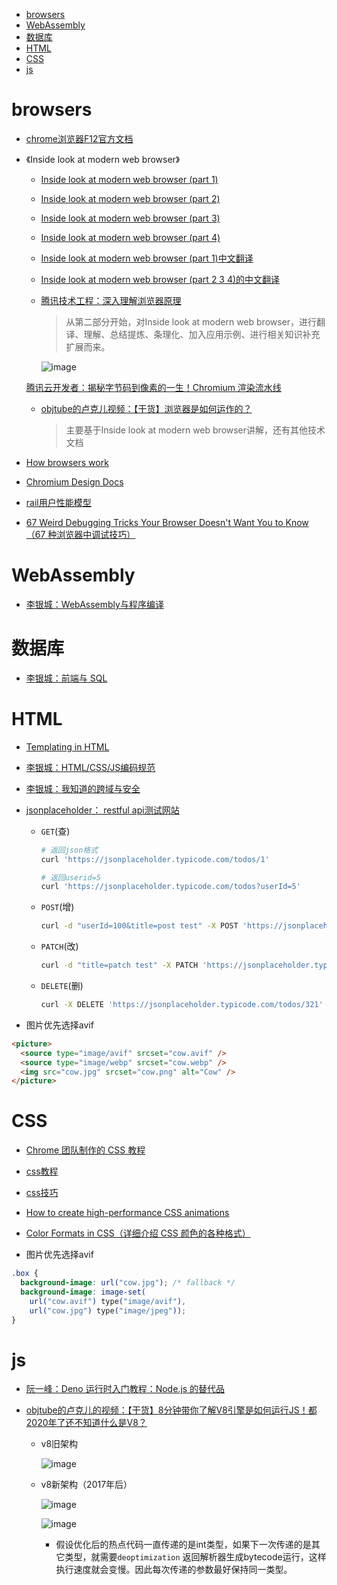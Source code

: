 <!-- vim-markdown-toc GFM -->

* [browsers](#browsers)
* [WebAssembly](#webassembly)
* [数据库](#数据库)
* [HTML](#html)
* [CSS](#css)
* [js](#js)

<!-- vim-markdown-toc -->

# browsers

- [chrome浏览器F12官方文档](https://developer.chrome.com/docs/devtools/network/reference/?utm_source=devtools#timing-explanation)

- 《Inside look at modern web browser》

    - [Inside look at modern web browser (part 1)](https://developer.chrome.com/blog/inside-browser-part1/)
    - [Inside look at modern web browser (part 2)](https://developer.chrome.com/blog/inside-browser-part2/)
    - [Inside look at modern web browser (part 3)](https://developer.chrome.com/blog/inside-browser-part3/)
    - [Inside look at modern web browser (part 4)](https://developer.chrome.com/blog/inside-browser-part4/)

    - [Inside look at modern web browser (part 1)中文翻译](https://zhuanlan.zhihu.com/p/99394757)

    - [Inside look at modern web browser (part 2 3 4)的中文翻译](https://lisongfeng.cn/2019/06/05/understanding-modern-browsers.html)

    - [腾讯技术工程：深入理解浏览器原理](https://cloud.tencent.com/developer/article/1489018)

        > 从第二部分开始，对Inside look at modern web browser，进行翻译、理解、总结提炼、条理化、加入应用示例、进行相关知识补充扩展而来。

        ![image](./Pictures/web/chromium-arch.avif)

    [腾讯云开发者：揭秘字节码到像素的一生！Chromium 渲染流水线](https://cloud.tencent.com/developer/article/2187276)

    - [objtube的卢克儿视频：【干货】浏览器是如何运作的？](https://www.bilibili.com/video/BV1x54y1B7RE)

        > 主要基于Inside look at modern web browser讲解，还有其他技术文档

- [How browsers work](https://web.dev/howbrowserswork/)

- [Chromium Design Docs](https://chromium.googlesource.com/chromium/src/+/main/docs/design/README.md)

- [rail用户性能模型](https://web.dev/rail/)

- [67 Weird Debugging Tricks Your Browser Doesn't Want You to Know（67 种浏览器中调试技巧）](https://alan.norbauer.com/articles/browser-debugging-tricks)

# WebAssembly

- [李银城：WebAssembly与程序编译](https://www.rrfed.com/2017/05/21/webassembly/)

# 数据库

- [李银城：前端与 SQL](https://www.rrfed.com/2017/06/11/sql/)

# HTML

- [Templating in HTML](https://kittygiraudel.com/2022/09/30/templating-in-html/)

- [李银城：HTML/CSS/JS编码规范](https://www.rrfed.com/2017/08/20/html-css-js-code-specification/)

- [李银城：我知道的跨域与安全](https://www.rrfed.com/2018/01/20/cross-origin/)

- [jsonplaceholder： restful api测试网站](https://jsonplaceholder.typicode.com/)

    - `GET`(查)

        ```sh
        # 返回json格式
        curl 'https://jsonplaceholder.typicode.com/todos/1'

        # 返回userid=5
        curl 'https://jsonplaceholder.typicode.com/todos?userId=5'
        ```

    - `POST`(增)

        ```sh
        curl -d "userId=100&title=post test" -X POST 'https://jsonplaceholder.typicode.com/todos'
        ```

    - `PATCH`(改)

        ```sh
        curl -d "title=patch test" -X PATCH 'https://jsonplaceholder.typicode.com/todos/123'
        ```

    - `DELETE`(删)

        ```sh
        curl -X DELETE 'https://jsonplaceholder.typicode.com/todos/321'
        ```

- 图片优先选择avif

```html
<picture>
  <source type="image/avif" srcset="cow.avif" />
  <source type="image/webp" srcset="cow.webp" />
  <img src="cow.jpg" srcset="cow.png" alt="Cow" />
</picture>
```

# CSS

- [Chrome 团队制作的 CSS 教程](https://web.dev/learn/css/)

- [css教程](https://www.pengfeixc.com/tutorial/css/introduction)

- [css技巧](https://github.com/AllThingsSmitty/css-protips)

- [How to create high-performance CSS animations](https://web.dev/animations-guide/)

- [Color Formats in CSS（详细介绍 CSS 颜色的各种格式）](https://www.joshwcomeau.com/css/color-formats/)

- 图片优先选择avif
```css
.box {
  background-image: url("cow.jpg"); /* fallback */
  background-image: image-set(
    url("cow.avif") type("image/avif"),
    url("cow.jpg") type("image/jpeg"));
}
```

# js

- [阮一峰：Deno 运行时入门教程：Node.js 的替代品](https://www.ruanyifeng.com/blog/2021/01/deno-intro.html)

- [objtube的卢克儿的视频：【干货】8分钟带你了解V8引擎是如何运行JS！都2020年了还不知道什么是V8？](https://www.bilibili.com/video/BV1zV411z7RX)

    - v8旧架构

        ![image](./Pictures/web/v8-old.avif)

    - v8新架构（2017年后）

        ![image](./Pictures/web/v8-new.avif)

        ![image](./Pictures/web/v8-new1.avif)

        - 假设优化后的热点代码一直传递的是int类型，如果下一次传递的是其它类型，就需要`deoptimization` 返回解析器生成bytecode运行，这样执行速度就会变慢。因此每次传递的参数最好保持同一类型。
